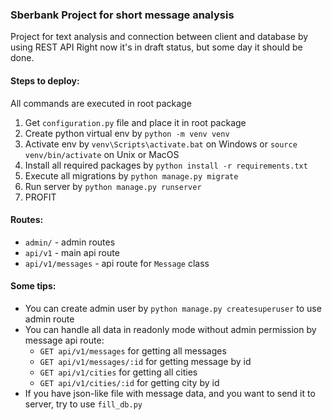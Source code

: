### Sberbank Project for short message analysis

 Project for text analysis and connection between client and database by using REST API 
 Right now it's in draft status, but some day it should be done.
 
#### Steps to deploy:
All commands are executed in root package
1. Get `configuration.py` file and place it in root package
2. Create python virtual env by `python -m venv venv`
3. Activate env by `venv\Scripts\activate.bat` on Windows or `source venv/bin/activate` on Unix or MacOS
4. Install all required packages by `python install -r requirements.txt`
5. Execute all migrations by `python manage.py migrate`
6. Run server by `python manage.py runserver`
7. PROFIT

#### Routes:
- `admin/` - admin routes
- `api/v1` - main api route
- `api/v1/messages` - api route for `Message` class

#### Some tips:
- You can create admin user by `python manage.py createsuperuser` to use admin route
- You can handle all data in readonly mode without admin permission by message api route:
    - `GET api/v1/messages` for getting all messages
    - `GET api/v1/messages/:id` for getting message by id
    - `GET api/v1/cities` for getting all cities
    - `GET api/v1/cities/:id` for getting city by id
- If you have json-like file with message data, and you want to send it to server, try to use `fill_db.py` 
